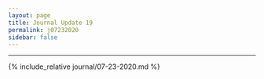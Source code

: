 ```yaml
---
layout: page
title: Journal Update 19
permalink: j07232020
sidebar: false
---
```


---

{% include_relative journal/07-23-2020.md %}
